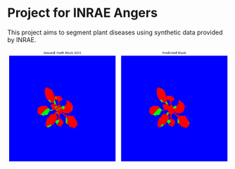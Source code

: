 # Project for INRAE Angers

This project aims to segment plant diseases using synthetic data provided by INRAE.

![Example of segmentation result](assets/example.png)
